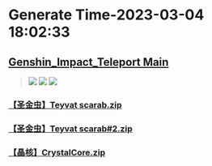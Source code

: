 # Generate Time-2023-03-04 18:02:33

## [Genshin_Impact_Teleport Main](https://github.com/Sam5440/Genshin_Impact_Teleport)

>![](https://komarev.com/ghpvc/?username=done439)
>![](https://komarev.com/ghpvc/?username=done438)
>![](https://komarev.com/ghpvc/?username=done437)

### [【圣金虫】Teyvat scarab.zip](https://raw.githubusercontent.com/Sam5440/Genshin_Impact_Teleport/download/OptimizationCollectionPackage/%5BChinese%5DManualCollectPoint%282022-10-13%29/%E3%80%90%E5%8A%A8%E7%89%A9%E3%80%91Animals/%E3%80%90%E5%9C%A3%E9%87%91%E8%99%AB%E3%80%91Teyvat%20scarab.zip)

### [【圣金虫】Teyvat scarab#2.zip](https://raw.githubusercontent.com/Sam5440/Genshin_Impact_Teleport/download/OptimizationCollectionPackage/%5BChinese%5DManualCollectPoint%282022-10-13%29/%E3%80%90%E5%8A%A8%E7%89%A9%E3%80%91Animals/%E3%80%90%E5%9C%A3%E9%87%91%E8%99%AB%E3%80%91Teyvat%20scarab%232.zip)

### [【晶核】CrystalCore.zip](https://raw.githubusercontent.com/Sam5440/Genshin_Impact_Teleport/download/OptimizationCollectionPackage/%5BChinese%5DManualCollectPoint%282022-10-13%29/%E3%80%90%E5%8A%A8%E7%89%A9%E3%80%91Animals/%E3%80%90%E6%99%B6%E6%A0%B8%E3%80%91CrystalCore.zip)

